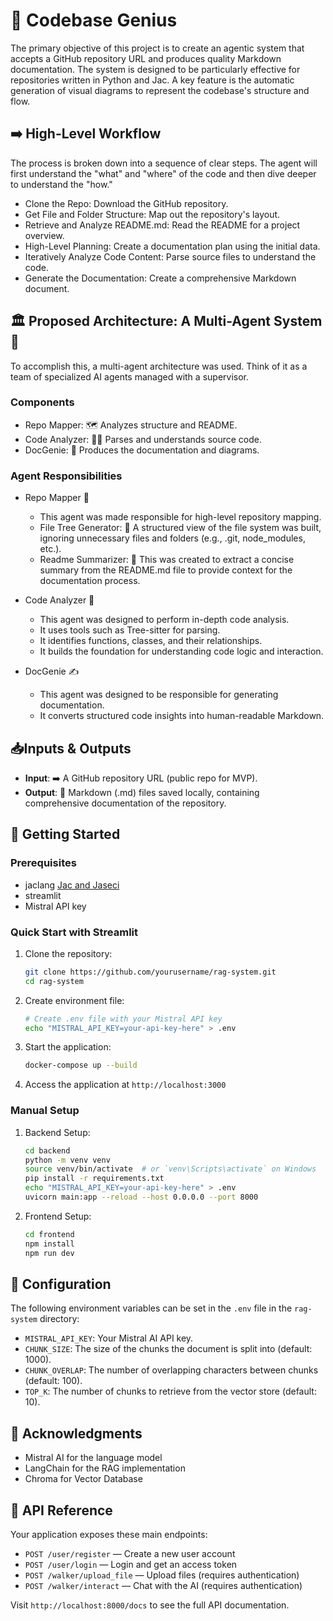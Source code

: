# 🧠 Codebase Genius

The primary objective of this project is to create an agentic system that accepts a GitHub repository URL and produces quality Markdown documentation. The system is designed to be particularly effective for repositories written in Python and Jac. A key feature is the automatic generation of visual diagrams to represent the codebase's structure and flow.

## ➡️ High-Level Workflow
The process is broken down into a sequence of clear steps. The agent will first understand the "what" and "where" of the code and then dive deeper to understand the "how."

- Clone the Repo: Download the GitHub repository.
- Get File and Folder Structure: Map out the repository's layout.
- Retrieve and Analyze README.md: Read the README for a project overview.
- High-Level Planning: Create a documentation plan using the initial data.
- Iteratively Analyze Code Content: Parse source files to understand the code.
- Generate the Documentation: Create a comprehensive Markdown document.


## 🏛️ Proposed Architecture: A Multi-Agent System 🤖
To accomplish this, a multi-agent architecture was used. Think of it as a team of specialized AI agents managed with a supervisor.

###  Components

- Repo Mapper: 🗺️ Analyzes structure and README.
- Code Analyzer: 👨‍💻 Parses and understands source code.
- DocGenie: 📝 Produces the documentation and diagrams.

### Agent Responsibilities

- Repo Mapper 📂
  - This agent was made responsible for high-level repository mapping.
  - File Tree Generator: 🌳 A structured view of the file system was built, ignoring unnecessary files and folders (e.g., .git, node_modules, etc.).
  - Readme Summarizer: 📖 This was created to extract a concise summary from the README.md file to provide context for the documentation process.

- Code Analyzer 🔬
  - This agent was designed to perform in-depth code analysis.
  - It uses tools such as Tree-sitter for parsing.
  - It identifies functions, classes, and their relationships.
  - It builds the foundation for understanding code logic and interaction.

- DocGenie ✍️
  - This agent was designed to be responsible for generating documentation.
  - It converts structured code insights into human-readable Markdown.
 

## 📥Inputs & Outputs
- **Input**: ➡️ A GitHub repository URL (public repo for MVP).
- **Output**: 📄 Markdown (.md) files saved locally, containing comprehensive documentation of the repository.

## 🚀 Getting Started

### Prerequisites

- jaclang [Jac and Jaseci](https://www.jac-lang.org "Python Supercharged for AI Development at Scale ")
- streamlit
- Mistral API key

### Quick Start with Streamlit

1. Clone the repository:
   ```bash
   git clone https://github.com/yourusername/rag-system.git
   cd rag-system
   ```

2. Create environment file:
   ```bash
   # Create .env file with your Mistral API key
   echo "MISTRAL_API_KEY=your-api-key-here" > .env
   ```

3. Start the application:
   ```bash
   docker-compose up --build
   ```

4. Access the application at `http://localhost:3000`

### Manual Setup

1. Backend Setup:
   ```bash
   cd backend
   python -m venv venv
   source venv/bin/activate  # or `venv\Scripts\activate` on Windows
   pip install -r requirements.txt
   echo "MISTRAL_API_KEY=your-api-key-here" > .env
   uvicorn main:app --reload --host 0.0.0.0 --port 8000
   ```

2. Frontend Setup:
   ```bash
   cd frontend
   npm install
   npm run dev
   ```


## 🔧 Configuration

The following environment variables can be set in the `.env` file in the `rag-system` directory:

- `MISTRAL_API_KEY`: Your Mistral AI API key.
- `CHUNK_SIZE`: The size of the chunks the document is split into (default: 1000).
- `CHUNK_OVERLAP`: The number of overlapping characters between chunks (default: 100).
- `TOP_K`: The number of chunks to retrieve from the vector store (default: 10).

## 🙏 Acknowledgments

- Mistral AI for the language model
- LangChain for the RAG implementation
- Chroma for Vector Database

## 🔗 API Reference
Your application exposes these main endpoints:

- `POST /user/register` — Create a new user account
- `POST /user/login` — Login and get an access token
- `POST /walker/upload_file` — Upload files (requires authentication)
- `POST /walker/interact` — Chat with the AI (requires authentication)

  
Visit `http://localhost:8000/docs` to see the full API documentation.
